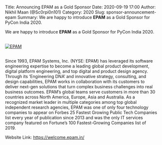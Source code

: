 Title: Announcing EPAM as a Gold Sponsor
Date: 2020-09-19 17:00
Author: Nikhil Maan (@Sc0rpi0n101)
Category: 2020
Slug: sponsor-announcement-epam
Summary: We are happy to introduce **EPAM** as a Gold Sponsor for PyCon India 2020. 

We are happy to introduce **EPAM** as a Gold Sponsor for PyCon India 2020.

<br>
<div class="text-center">
  <a href="https://welcome.epam.in/" target="_blank">
    <img src="https://in.pycon.org/2020/assets/images/sponsors/epam.png" alt="EPAM">
  </a>
</div>
<br>

Since 1993, EPAM Systems, Inc. (NYSE: EPAM) has leveraged its software engineering expertise to become a leading global product development, digital platform engineering, and top digital and product design agency. Through its ‘Engineering DNA’ and innovative strategy, consulting, and design capabilities, EPAM works in collaboration with its customers to deliver next-gen solutions that turn complex business challenges into real business outcomes. EPAM’s global teams serve customers in more than 30 countries across North America, Europe, Asia and Australia. As a recognized market leader in multiple categories among top global independent research agencies, EPAM was one of only four technology companies to appear on Forbes 25 Fastest Growing Public Tech Companies list every year of publication since 2013 and was the only IT services company featured on Fortune’s 100 Fastest-Growing Companies list of 2019.

Website Link: <https://welcome.epam.in/>
